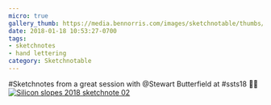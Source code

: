 ```yaml
---
micro: true
gallery_thumb: https://media.bennorris.com/images/sketchnotable/thumbs/silicon-slopes-2018-sketchnote-02.jpg
date: 2018-01-18 10:53:27-0700
tags:
- sketchnotes
- hand lettering
category: Sketchnotable
---
```


#Sketchnotes from a great session with @Stewart Butterfield at #ssts18 ✍🏼 [![Silicon slopes 2018 sketchnote 02](https://media.bennorris.com/images/sketchnotable/silicon-slopes-2018/silicon-slopes-2018-sketchnote-02.jpg)](https://media.bennorris.com/images/sketchnotable/silicon-slopes-2018/silicon-slopes-2018-sketchnote-02.jpg)